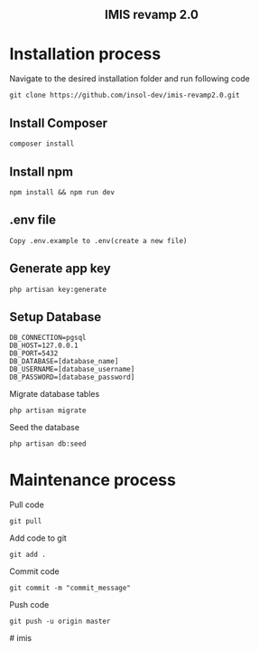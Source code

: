 <h2 align="center">IMIS revamp 2.0</h2>


# Installation process

Navigate to the desired installation folder and run following code

```
git clone https://github.com/insol-dev/imis-revamp2.0.git
```

## Install Composer

```
composer install
```
## Install npm
```
npm install && npm run dev
```
## .env file

```
Copy .env.example to .env(create a new file)
```

## Generate app key

```
php artisan key:generate
```

## Setup Database
```
DB_CONNECTION=pgsql
DB_HOST=127.0.0.1
DB_PORT=5432
DB_DATABASE=[database_name]
DB_USERNAME=[database_username]
DB_PASSWORD=[database_password]
```
Migrate database tables
```
php artisan migrate
```
Seed the database
```
php artisan db:seed
```
# Maintenance process

Pull code
```
git pull
```
Add code to git
```
git add .
```
Commit code
```
git commit -m "commit_message"
```

Push code
```
git push -u origin master
```

#   i m i s  
 